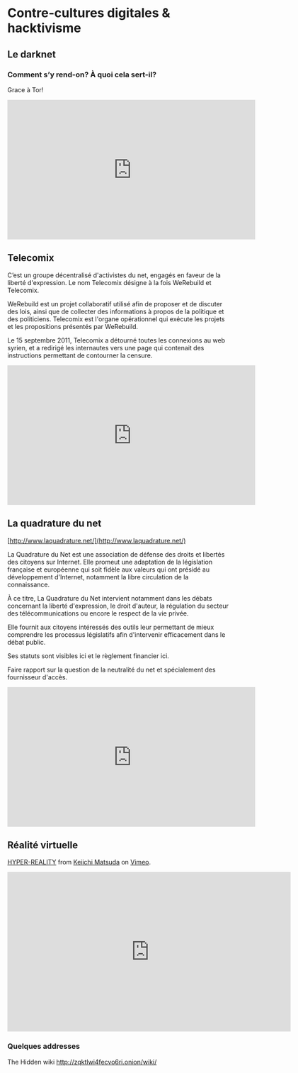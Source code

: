 # Contre-cultures digitales & hacktivisme

<!-- toc -->

## Le darknet

### Comment s’y rend-on? À quoi cela sert-il?

Grace à Tor!

<iframe width="560" height="315" src="https://www.youtube.com/embed/Mnrn3y-Qbyk" frameborder="0" allow="autoplay; encrypted-media" allowfullscreen></iframe>

## Telecomix

C’est un groupe décentralisé d'activistes du net, engagés en faveur de la liberté d'expression. Le nom Telecomix désigne à la fois WeRebuild et Telecomix.

WeRebuild est un projet collaboratif utilisé afin de proposer et de discuter des lois, ainsi que de collecter des informations à propos de la politique et des politiciens. Telecomix est l'organe opérationnel qui exécute les projets et les propositions présentés par WeRebuild.

Le 15 septembre 2011, Telecomix a détourné toutes les connexions au web syrien, et a redirigé les internautes vers une page qui contenait des instructions permettant de contourner la censure.

<iframe width="560" height="315" src="https://www.youtube.com/embed/GPPCFLG2cIg" frameborder="0" allow="autoplay; encrypted-media" allowfullscreen></iframe>

## La quadrature du net

[http://www.laquadrature.net/](http://www.laquadrature.net/)

La Quadrature du Net est une association de défense des droits et libertés des citoyens sur Internet. Elle promeut une adaptation de la législation française et européenne qui soit fidèle aux valeurs qui ont présidé au développement d'Internet, notamment la libre circulation de la connaissance.

À ce titre, La Quadrature du Net intervient notamment dans les débats concernant la liberté d'expression, le droit d'auteur, la régulation du secteur des télécommunications ou encore le respect de la vie privée.

Elle fournit aux citoyens intéressés des outils leur permettant de mieux comprendre les processus législatifs afin d'intervenir efficacement dans le débat public.

Ses statuts sont visibles ici et le règlement financier ici.

Faire rapport sur la question de la neutralité du net et spécialement des fournisseur d'accès.

<iframe width="560" height="315" src="https://www.youtube.com/embed/UsyzP5hejxI" frameborder="0" allow="autoplay; encrypted-media" allowfullscreen></iframe>

## Réalité virtuelle

<p><a href="https://vimeo.com/166807261">HYPER-REALITY</a> from <a href="https://vimeo.com/chocobaby">Keiichi Matsuda</a> on <a href="https://vimeo.com">Vimeo</a>.</p>
<iframe src="https://player.vimeo.com/video/166807261?color=c9ff23" width="640" height="360" frameborder="0" webkitallowfullscreen mozallowfullscreen allowfullscreen></iframe>

### Quelques addresses

The Hidden wiki http://zqktlwi4fecvo6ri.onion/wiki/
